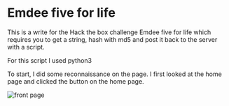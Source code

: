 # Emdee five for life

This is a write for the Hack the box challenge Emdee five for life which requires you to get a string, hash with md5 and post it back to the server with a script.

For this script I used python3

To start, I did some reconnaissance on the page. I first looked at the home page and clicked the button on the home page.

![front page]('./FrontPage.PNG')
